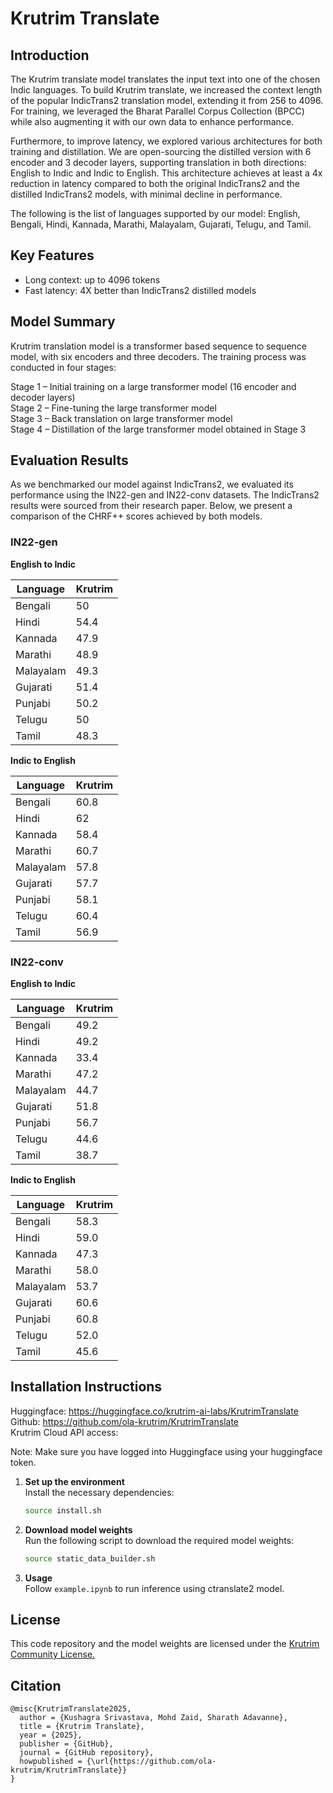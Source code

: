 # Krutrim Translate

## Introduction 
The Krutrim translate model translates the input text into one of the chosen Indic languages. To build Krutrim translate, we increased the context length of the popular IndicTrans2 translation model, extending it from 256 to 4096. For training, we leveraged the Bharat Parallel Corpus Collection (BPCC) while also augmenting it with our own data to enhance performance.

Furthermore, to improve latency, we explored various architectures for both training and distillation. We are open-sourcing the distilled version with 6 encoder and 3 decoder layers, supporting translation in both directions: English to Indic and Indic to English. This architecture achieves at least a 4x reduction in latency compared to both the original IndicTrans2 and the distilled IndicTrans2 models, with minimal decline in performance.

The following is the list of languages supported by our model: English, Bengali, Hindi, Kannada, Marathi, Malayalam, Gujarati, Telugu, and Tamil.

## Key Features
- Long context: up to 4096 tokens
- Fast latency: 4X better than IndicTrans2 distilled models


## Model Summary
Krutrim translation model is a transformer based sequence to sequence model, with six encoders and three decoders. The training process was conducted in four stages:

Stage 1 – Initial training on a large transformer model (16 encoder and decoder layers)\
Stage 2 – Fine-tuning the large transformer model\
Stage 3 – Back translation on large transformer model\
Stage 4 – Distillation of the large transformer model obtained in Stage 3

## Evaluation Results

As we benchmarked our model against IndicTrans2, we evaluated its performance using the IN22-gen and IN22-conv datasets. The IndicTrans2 results were sourced from their research paper. Below, we present a comparison of the CHRF++ scores achieved by both models.

### IN22-gen
**English to Indic**

| Language   | Krutrim |
|------------|---------|
| Bengali    |    50   |
| Hindi      |    54.4 |
| Kannada    |    47.9 |   
| Marathi    |    48.9 |
| Malayalam  |    49.3 |
| Gujarati   |    51.4 |
| Punjabi    |    50.2 |
| Telugu     |    50   |
| Tamil      |    48.3 |

**Indic to English**

| Language   | Krutrim |
|------------|---------|
| Bengali    |  60.8   |
| Hindi      |  62     |
| Kannada    |  58.4   |
| Marathi    |  60.7   |
| Malayalam  |  57.8   |
| Gujarati   |  57.7   |
| Punjabi    |  58.1   |
| Telugu     |  60.4   |
| Tamil      |  56.9   |

### IN22-conv
**English to Indic**

| Language   | Krutrim |
|------------|---------|
| Bengali    |    49.2 |
| Hindi      |    49.2 |
| Kannada    |    33.4 |   
| Marathi    |    47.2 |
| Malayalam  |    44.7 |
| Gujarati   |    51.8 |
| Punjabi    |    56.7 |
| Telugu     |    44.6 |
| Tamil      |    38.7 |

**Indic to English**

| Language   | Krutrim |
|------------|---------|
| Bengali    |  58.3   |
| Hindi      |  59.0   |
| Kannada    |  47.3   |
| Marathi    |  58.0   |
| Malayalam  |  53.7   |
| Gujarati   |  60.6   |
| Punjabi    |  60.8   |
| Telugu     |  52.0   |
| Tamil      |  45.6   |


## Installation Instructions
Huggingface: https://huggingface.co/krutrim-ai-labs/KrutrimTranslate \
Github: https://github.com/ola-krutrim/KrutrimTranslate \
Krutrim Cloud API access: 

Note: Make sure you have logged into Huggingface using your huggingface token.

1. **Set up the environment**  
   Install the necessary dependencies:  
   ```bash
   source install.sh
   ```

2. **Download model weights**  
   Run the following script to download the required model weights: 
   ```bash
   source static_data_builder.sh
   ```

3. **Usage**\
   Follow `example.ipynb` to run inference using ctranslate2 model.

## License
This code repository and the model weights are licensed under the [Krutrim Community License.](LICENSE.md)

## Citation
```
@misc{KrutrimTranslate2025,
  author = {Kushagra Srivastava, Mohd Zaid, Sharath Adavanne},
  title = {Krutrim Translate},
  year = {2025},
  publisher = {GitHub},
  journal = {GitHub repository},
  howpublished = {\url{https://github.com/ola-krutrim/KrutrimTranslate}}
}
```
